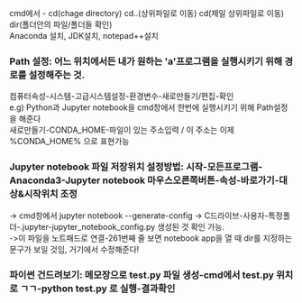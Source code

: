 cmd에서 - cd(chage directory) cd..(상위파일로 이동) cd\(제일 상위파일로 이동) dir(폴더안의 파일/폴더들 확인) </br>
Anaconda 설치, JDK설치, notepad++설치</br>

### Path 설정: 어느 위치에서든 내가 원하는 'a'프로그램을 실행시키기 위해 경로를 설정해주는 것.</br>
 컴퓨터속성-시스템-고급시스템설정-환경변수-새로만들기/편집-확인</br>
 e.g) Python과 Jupyter notebook을 cmd창에서 한번에 실행시키기 위해 Path설정을 해준다</br>
      새로만들기-CONDA_HOME-파일이 있는 주소입력 / 이 주소는 이제 %CONDA_HOME% 으로 표현가능</br>
      
### Jupyter notebook 파일 저장위치 설정방법: 시작-모든프로그램-Anaconda3-Jupyter notebook 마우스오른쪽버튼-속성-바로가기-대상&시작위치 조정</br>
 -> cmd창에서 jupyter notebook --generate-config -> C드라이브-사용자-특정폴더-.jupyter-jupyter_notebook_config.py 생성된 것 확인 가능.</br>
 ->이 파일을 노트패드로 연결-261번째 줄 보면 notebook app을 열 때 dir를 지정하는 문구가 보일 것임, 거기에서 수정해준다!</br>
 
### 파이썬 건드려보기: 메모장으로 test.py 파일 생성-cmd에서 test.py 위치로 ㄱㄱ-python test.py 로 실행-결과확인
